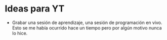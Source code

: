 # Ideas para YT

- Grabar una sesión de aprendizaje, una sesión de programación en vivo. Esto se me había ocurrido hace un tiempo pero por algún motivo nunca lo hice.
